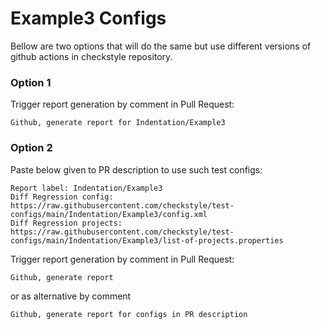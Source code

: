 # Example3 Configs

Bellow are two options that will do the same but use different versions
of github actions in checkstyle repository.


### Option 1
Trigger report generation by comment in Pull Request:
```
Github, generate report for Indentation/Example3
```

### Option 2

Paste below given to PR description to use such test configs:
```
Report label: Indentation/Example3
Diff Regression config: https://raw.githubusercontent.com/checkstyle/test-configs/main/Indentation/Example3/config.xml
Diff Regression projects: https://raw.githubusercontent.com/checkstyle/test-configs/main/Indentation/Example3/list-of-projects.properties
```

Trigger report generation by comment in Pull Request:
```
Github, generate report
```
or as alternative by comment
```
Github, generate report for configs in PR description
```
